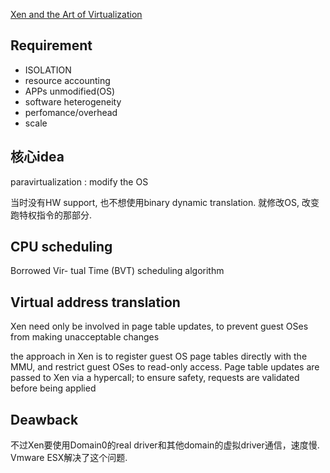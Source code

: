 [ Xen and the Art of Virtualization](https://www.google.com/url?sa=t&rct=j&q=&esrc=s&source=web&cd=2&cad=rja&uact=8&ved=0ahUKEwjl4dyQ5vPKAhWDKWMKHShaDJsQFggmMAE&url=http%3A%2F%2Flass.cs.umass.edu%2F~shenoy%2Fcourses%2Ffall07%2Fpapers%2Fxen.pdf&usg=AFQjCNFpaEETsZwSNjP507dnLw1UjkCAJg&sig2=HCV8m1LePZOCZNlUpbgQrg&bvm=bv.114195076,d.cGc)

## Requirement

* ISOLATION
* resource accounting
* APPs unmodified(OS)
* software heterogeneity
* perfomance/overhead
* scale

## 核心idea

paravirtualization : modify the OS

当时没有HW support, 也不想使用binary dynamic translation. 就修改OS, 改变跑特权指令的那部分.

## CPU scheduling

Borrowed Vir- tual Time (BVT) scheduling algorithm


## Virtual address translation


Xen need only be involved in page table updates, to prevent guest OSes from making unacceptable changes

the approach in Xen is to register guest OS page tables directly with the MMU, and restrict guest OSes to read-only access. Page table updates are passed to Xen via a hypercall; to ensure safety, requests are validated before being applied


## Deawback
不过Xen要使用Domain0的real driver和其他domain的虚拟driver通信，速度慢. Vmware ESX解决了这个问题.
